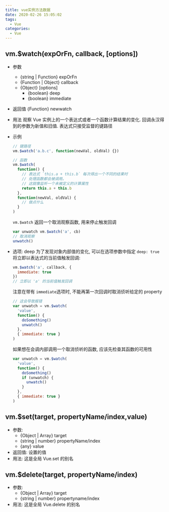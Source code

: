 ```yaml
---
title: vue实例方法数据
date: 2020-02-26 15:05:02
tags:
  - Vue
categories:
  - Vue
---
```


## vm.\$watch(expOrFn, callback, [options])

- 参数
  - {string | Function} expOrFn
  - {Function | Object} callback
  - {Object} [options]
    - {boolean} deep
    - {boolean} immediate
- 返回值 {Function} newwatch
- 用法
  观察 Vue 实例上的一个表达式或者一个函数计算结果的变化. 回调永汉得到的参数为新值和旧值. 表达式只接受监督的键路径
- 示例

  ```js
  // 键路径
  vm.$watch('a.b.c', function(newVal, oldVal) {})

  // 函数
  vm.$watch(
    function() {
      // 表达式 `this.a + this.b` 每次得出一个不同的结果时
      // 处理函数都会被调用。
      // 这就像监听一个未被定义的计算属性
      return this.a + this.b
    },
    function(newVal, oldVal) {
      // 做点什么
    }
  )
  ```

  `vm.$watch` 返回一个取消观察函数, 用来停止触发回调

  ```js
  var unwatch vm.$watch('a', cb)
  // 取消观察
  unwatch()
  ```

- 选项: deep
  为了发现对象内部值的变化, 可以在选项参数中指定 `deep: true` 将立即以表达式的当前值触发回调:

  ```js
  vm.$watch('a', callback, {
    immediate: true
  })
  // 立即以 'a' 的当前值触发回调
  ```

  注意在带有 `immediate`选项时, 不能再第一次回调时取消侦听给定的 property

  ```js
  // 这会导致报错
  var unwatch = vm.$watch(
    'value',
    function() {
      doSomething()
      unwatch()
    },
    { immediate: true }
  )
  ```

  如果想在会调内部调用一个取消侦听的函数, 应该先检查其函数的可用性

  ```js
  var unwatch = vm.$watch(
    'value',
    function() {
      doSomething()
      if (unwatch) {
        unwatch()
      }
    },
    { immediate: true }
  )
  ```

## vm.\$set(target, propertyName/index,value)

- 参数:
  - {Object | Array} target
  - {string | number} propertyName/index
  - {any} value
- 返回值: 设置的值
- 用法: 这是全局 Vue.set 的别名

## vm.\$delete(target, propertyName/index)

- 参数:
  - {Object | Array} target
  - {string | number} propertyname/index
- 用法: 这是全局 Vue.delete 的别名
